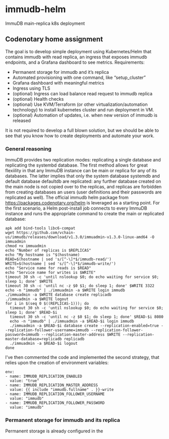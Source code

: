 # immudb-helm
ImmuDB main-replica k8s deployment

## Codenotary home assignment
The goal is to develop simple deployment using Kubernetes/Helm that contains immudb with read replica, an ingress that exposes immudb endpoints, and a Grafana dashboard to see metrics. Requirements:
- Permanent storage for immudb and it’s replica
- Automated provisioning with one command, like “setup_cluster”
- Grafana dashboard with meaningful metrics
- Ingress using TLS
- (optional) Ingress can load balance read request to immudb replica
- (optional) Health checks 
- (optional) Use KVM/Terraform (or other virtualization/automation technology) to install kubernetes cluster and run deployment in VM. 
- (optional) Automation of updates, i.e. when new version of immudb is released

It is not required to develop a full blown solution, but we should be able to see that you know how to create deployments and automate your work.

### General reasoning
ImmuDB provides two replication modes: replicating a single database and replicating the systembd database. The first method allows for great flexiility in that any ImmuDB instance can be main or replica for any of its databases. The latter implies that only the system database systemdb and default database defaultdb are replicated: any further database created on the main node is not copied over to the replicas, and replicas are forbidden from creating databases an users (user definitions and their passwords are replicated as well). The official immudb helm package from https://packages.codenotary.org/helm is leveraged as a starting point. For the first scenario, a Helm post-install job connects to every ImmuDB instance and runs the appropriate command to create the main or replicated database:

    apk add bind-tools libc6-compat
    wget https://github.com/vchain-us/immudb/releases/download/v1.3.0/immuadmin-v1.3.0-linux-amd64 -O immuadmin
    chmod +x immuadmin
    echo "Number of replicas is $REPLICAS"
    echo "My hostname is "$(hostname)
    READ=$(hostname | sed 's/[^-\]*$/immudb-read/')
    WRITE=$(hostname | sed 's/[^-\]*$/immudb-write/')
    echo "Service name for reads is $READ"
    echo "Service name for writes is $WRITE"
    timeout 30 sh -c 'until nslookup $0; do echo waiting for service $0; sleep 1; done' $WRITE
    timeout 30 sh -c 'until nc -z $0 $1; do sleep 1; done' $WRITE 3322
    echo -n "immudb" | ./immuadmin -a $WRITE login immudb
    ./immuadmin -a $WRITE database create replicadb
    ./immuadmin -a $WRITE logout
    for i in $(seq 0 $((REPLICAS-1))); do
      timeout 30 sh -c 'until nslookup $0; do echo waiting for service $0; sleep 1; done' $READ-$i
      timeout 30 sh -c 'until nc -z $0 $1; do sleep 1; done' $READ-$i 8080
      echo -n "immudb" | ./immuadmin -a $READ-$i login immudb
      ./immuadmin -a $READ-$i database create --replication-enabled=true --replication-follower-username=immudb --replication-follower-password=immudb --replication-master-address $WRITE --replication-master-database=replicadb replicadb
      ./immuadmin -a $READ-$i logout
    done

I've then commented the code and implemented the second strategy, that relies upon the creation of environment variables:

    env:
    - name: IMMUDB_REPLICATION_ENABLED
      value: "true"
    - name: IMMUDB_REPLICATION_MASTER_ADDRESS
      value: {{ include "immudb.fullname" . }}-write
    - name: IMMUDB_REPLICATION_FOLLOWER_USERNAME
      value: "immudb"
    - name: IMMUDB_REPLICATION_FOLLOWER_PASSWORD
      value: "immudb"


### Permanent storage for immudb and its replica
Permanent storage is already configured in the 

